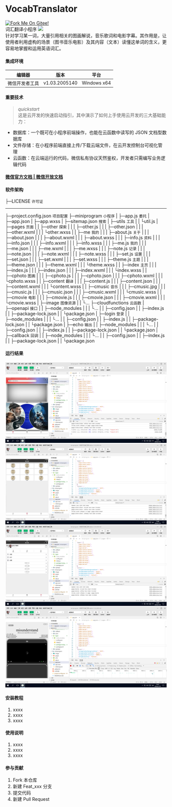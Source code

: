 # VocabTranslator

[![Fork Me On Gitee!](https://gitee.com/WENZI2020/VocabTranslator/widgets/widget_3.svg)](https://gitee.com/WENZI2020/VocabTranslator)<br/>
词汇翻译小程序 ![](https://img.shields.io/badge/曾昭文-个人项目-red.svg)<br/>针对学习某一词，大量引用相关的图画解说，音乐歌词和电影字幕。其作用是，让使用者利用虚构的场景（图书音乐电影）及其内容（文本）读懂这单词的含义，更容易地掌握和运用英语词汇。

#### 集成环境

| 编辑器 | 版本 | 平台 |
| :-: | :-: | :-: |
| 微信开发者工具 | v1.03.2005140 | Windows x64 |

#### 重要技术

> _quickstart_  
> 这是云开发的快速启动指引，其中演示了如何上手使用云开发的三大基础能力：
- 数据库：一个既可在小程序前端操作，也能在云函数中读写的 JSON 文档型数据库
- 文件存储：在小程序前端直接上传/下载云端文件，在云开发控制台可视化管理
- 云函数：在云端运行的代码，微信私有协议天然鉴权，开发者只需编写业务逻辑代码

#### [微信官方文档 | 微信开放文档](https://developers.weixin.qq.com/doc/)

#### 软件架构

├─LICENSE `许可证`
***
├─project.config.json `项目配置`
├─miniprogram `小程序`
|      ├─app.js `委托`
|      ├─app.json
|      ├─app.wxss
|      ├─sitemap.json `搜索`
|      ├─utils `工具`
|      |   └util.js
|      ├─pages `页面`
|      |   ├─other `探索`
|      |   |   ├─other.js
|      |   |   ├─other.json
|      |   |   ├─other.wxml
|      |   |   └other.wxss
|      |   ├─me `我的`
|      |   | ├─about.js `关于`
|      |   | ├─about.json
|      |   | ├─about.wxml
|      |   | ├─about.wxss
|      |   | ├─info.js `资料`
|      |   | ├─info.json
|      |   | ├─info.wxml 
|      |   | ├─info.wxss
|      |   | ├─me.js `我的`
|      |   | ├─me.json
|      |   | ├─me.wxml
|      |   | ├─me.wxss
|      |   | ├─note.js `记录`
|      |   | ├─note.json
|      |   | ├─note.wxml
|      |   | ├─note.wxss
|      |   | ├─set.js `设置`
|      |   | ├─set.json
|      |   | ├─set.wxml
|      |   | ├─set.wxss
|      |   | ├─theme.js `主题`
|      |   | ├─theme.json
|      |   | ├─theme.wxml
|      |   | └theme.wxss
|      |   ├─index `主页`
|      |   |   ├─index.js
|      |   |   ├─index.json
|      |   |   ├─index.wxml
|      |   |   └index.wxss
|      |   ├─cphoto `图画`
|      |   |   ├─cphoto.js
|      |   |   ├─cphoto.json
|      |   |   ├─cphoto.wxml
|      |   |   └cphoto.wxss
|      |   ├─content `翻译`
|      |   |    ├─content.js
|      |   |    ├─content.json
|      |   |    ├─content.wxml
|      |   |    └content.wxss
|      |   ├─cmusic `音乐`
|      |   |   ├─cmusic.jpg
|      |   |   ├─cmusic.js
|      |   |   ├─cmusic.json
|      |   |   ├─cmusic.wxml
|      |   |   └cmusic.wxss
|      |   ├─cmovie `电影`
|      |   |   ├─cmovie.js
|      |   |   ├─cmovie.json
|      |   |   ├─cmovie.wxml
|      |   |   └cmovie.wxss
|      ├─image `图像资源`
|      |   └...
├─cloudfunctions `云函数`
|       ├─openapi `接口`
|       |    ├─node_modules
|       |    | └...
|       |    ├─config.json
|       |    ├─index.js
|       |    ├─package-lock.json
|       |    └package.json
|       ├─login `登录`
|       |   ├─node_modules
|       |   | └...
|       |   ├─config.json
|       |   ├─index.js
|       |   ├─package-lock.json
|       |   └package.json
|       ├─echo `输出`
|       |  ├─node_modules
|       |  | └...
|       |  ├─config.json
|       |  ├─index.js
|       |  ├─package-lock.json
|       |  └package.json
|       ├─callback `回调`
|       |    ├─node_modules
|       |    | └...
|       |    ├─config.json
|       |    ├─index.js
|       |    ├─package-lock.json
|       |    └package.json

#### 运行结果

![](README01.png)![](README02.png)![](README03.png)![](README04.png)

#### 安装教程

1.  xxxx
2.  xxxx
3.  xxxx

#### 使用说明

1.  xxxx
2.  xxxx
3.  xxxx

#### 参与贡献

1.  Fork 本仓库
2.  新建 Feat_xxx 分支
3.  提交代码
4.  新建 Pull Request
